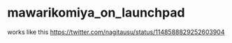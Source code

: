 # mawarikomiya_on_launchpad
works like this
https://twitter.com/nagitausu/status/1148588829252603904

